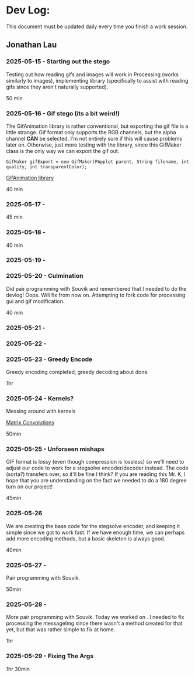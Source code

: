 # Dev Log:

This document must be updated daily every time you finish a work session.

## Jonathan Lau 

### 2025-05-15 - Starting out the stego
Testing out how reading gifs and images will work in Processing (works similarly to images), implementing library (specifically to assist with reading gifs since they aren't naturally supported).

50 min

### 2025-05-16 - Gif stego (its a bit weird!)
The GifAnimation library is rather conventional, but exporting the gif file is a little strange. Gif format only supports the RGB channels, but the alpha channel **CAN** be selected. I'm not entirely sure if this will cause problems later on. Otherwise, just more testing with the library, since this GifMaker class is the only way we can export the gif out.

```
GifMaker gifExport = new GifMaker(PApplet parent, String filename, int quality, int transparentColor);
```

[GifAnimation library](https://github.com/extrapixel/gif-animation)

40 min

### 2025-05-17 - 

45 min

### 2025-05-18 - 

40 min

### 2025-05-19 -

### 2025-05-20 - Culmination
Did pair programming with Souvik and remembered that I needed to do the devlog! Oops. Will fix from now on. Attempting to fork code for processing gui and gif modification. 

40 min

### 2025-05-21 -

### 2025-05-22 - 

### 2025-05-23 - Greedy Encode
Greedy encoding completed, greedy decoding about done.

1hr

### 2025-05-24 - Kernels?
Messing around with kernels 

[Matrix Convolutions](https://docs.gimp.org/2.8/en/plug-in-convmatrix.html)

50min

### 2025-05-25 - Unforseen mishaps
GIF format is lossy (even though compression is lossless) so we'll need to adjust our code to work for a stegsolve encoder/decoder instead. The code (sorta?) transfers over, so it'll be fine I think? If you are reading this Mr. K, I hope that you are understanding on the fact we needed to do a 180 degree turn on our project!

45min

### 2025-05-26
  We are creating the base code for the stegsolve encoder, and keeping it simple since we got to work fast. If we have enough time, we can perhaps add more encoding methods, but a basic skeleton is always good. 
  
40min

### 2025-05-27 - 
Pair programming with Souvik. 

50min

### 2025-05-28 -
More pair programming with Souvik. Today we worked on . I needed to fix processing the messageImg since there wasn't a method created for that yet, but that was rather simple to fix at home.

1hr

### 2025-05-29 - Fixing The Args


1hr 30min

